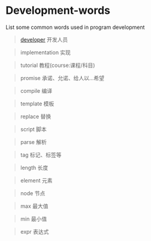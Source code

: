 # Development-words

List some common words used in program development

> [developer]()      开发人员

> implementation 实现

> tutorial       教程(course:课程/科目)

> promise        承诺、允诺、给人以...希望

> compile        编译

> template       模板

> replace        替换

> script         脚本

> parse          解析

> tag            标记、标签等

> length         长度

> element        元素

> node           节点

> max            最大值

> min            最小值

> expr           表达式
```